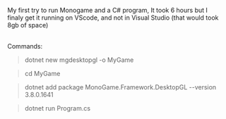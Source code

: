 
<p>
My first try to run Monogame and a C# program, It took 6 hours but I <br/> finaly get it running on VScode, and not in Visual Studio (that would took 8gb of space)
</p>

<br/>
Commands:

> dotnet new mgdesktopgl -o MyGame

> cd MyGame

> dotnet add package MonoGame.Framework.DesktopGL --version 3.8.0.1641

> dotnet run Program.cs 